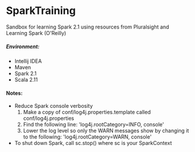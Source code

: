 # SparkTraining
Sandbox for learning Spark 2.1 using resources from Pluralsight and Learning Spark (O'Reilly)

##### Environment: 
* Intellij IDEA
* Maven
* Spark 2.1
* Scala 2.11

#### Notes: 
* Reduce Spark console verbosity
  1. Make a copy of conf/log4j.properties.template called conf/log4j.properties 
  2. Find the following line: 'log4j.rootCategory=INFO, console'
  3. Lower the log level so only the WARN messages show by changing it to the following: 'log4j.rootCategory=WARN, console'
* To shut down Spark, call sc.stop() where sc is your SparkContext

